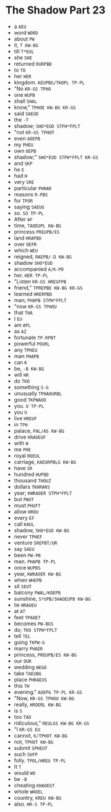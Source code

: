# The Shadow Part 23

* a `AEU`
* word `WORD`
* about `PW`
* it, `T KW-BG`
* till `T*EUL`
* she `SHE`
* returned `RURPBD`
* to `TO`
* her `HER`
* kingdom. `KEUPBG/TKOPL TP-PL`
* "No `KR-GS TPHO`
* one `WUPB`
* shall `SHAL`
* know," `TPHOE KW-BG KR-GS`
* said `SAEUD`
* the `-T`
* shadow; `SHO*EUD STPH*FPLT`
* "not `KR-GS TPHOT`
* even `AOEPB`
* my `PHEU`
* own `OEPB`
* shadow;" `SHO*EUD STPH*FPLT KR-GS`
* and `SKP`
* he `E`
* had `H`
* very `SRE`
* particular `PHRAR`
* reasons `R-PBS`
* for `TPOR`
* saying `SAEUG`
* so. `SO TP-PL`
* After `AF`
* time, `TAOEUPL KW-BG`
* princess `PREUPB/ES`
* land `HRAPBD`
* over `OEFR`
* which `WEU`
* reigned, `RAEPB/-D KW-BG`
* shadow `SHO*EUD`
* accompanied `A/K-PD`
* her. `HER TP-PL`
* "Listen `KR-GS HREUFPB`
* friend," `TPREPBD KW-BG KR-GS`
* learned `HRERPBD`
* man; `PHAPB STPH*FPLT`
* "now `KR-GS TPHOU`
* that `THA`
* I `EU`
* am `APL`
* as `AZ`
* fortunate `TP-RPBT`
* powerful `POURL`
* any `TPHEU`
* man `PHAPB`
* can `K`
* be, `-B KW-BG`
* will `HR`
* do `TKO`
* something `S-G`
* unusually `TPHAOURBL`
* good `TKPWAOD`
* you. `U TP-PL`
* you `U`
* live `HREUF`
* in `TPH`
* palace, `PAL/AS KW-BG`
* drive `KRAOEUF`
* with `W`
* me `PHE`
* royal `ROEUL`
* carriage, `KAEURPBLG KW-BG`
* have `SR`
* hundred `HUPBD`
* thousand `THOUZ`
* dollars `TKHRARS`
* year; `KWRAOER STPH*FPLT`
* but `PWUT`
* must `PHUFT`
* allow `HROU`
* every `EF`
* call `KAUL`
* shadow, `SHO*EUD KW-BG`
* never `TPHEF`
* venture `SREPBT/UR`
* say `SAEU`
* been `PW-PB`
* man. `PHAPB TP-PL`
* once `WUPBS`
* year, `KWRAOER KW-BG`
* when `WHEPB`
* sit `SEUT`
* balcony `PWAL/KOEPB`
* sunshine, `S*UPB/SHAOEUPB KW-BG`
* lie `HRAOEU`
* at `AT`
* feet `TPAOET`
* becomes `PW-BGS`
* do; `TKO STPH*FPLT`
* tell `TEL`
* going `TKPW-G`
* marry `PHAER`
* princess, `PREUPB/ES KW-BG`
* our `OUR`
* wedding `WEGD`
* take `TAEUBG`
* place `PHRAEUS`
* this `TH`
* evening." `AOEPG TP-PL KR-GS`
* "Now, `KR-GS TPHOU KW-BG`
* really, `HROERL KW-BG`
* is `S`
* too `TAO`
* ridiculous," `REULGS KW-BG KR-GS`
* "I `KR-GS EU`
* cannot, `K/TPHOT KW-BG`
* not, `TPHOT KW-BG`
* submit `SPHEUT`
* such `SUFP`
* folly. `TPOL/HREU TP-PL`
* It `T`
* would `WO`
* be `-B`
* cheating `KHAOEGT`
* whole `WHOEL`
* country, `KREU KW-BG`
* also. `HR-S TP-PL`
